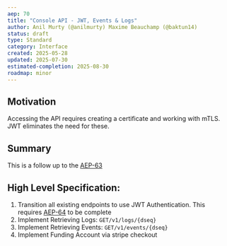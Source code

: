 ```yaml
---
aep: 70
title: "Console API - JWT, Events & Logs"
author: Anil Murty (@anilmurty) Maxime Beauchamp (@baktun14)
status: draft
type: Standard
category: Interface
created: 2025-05-28
updated: 2025-07-30
estimated-completion: 2025-08-30
roadmap: minor
---
```



## Motivation

Accessing the API requires creating a certificate and working with mTLS. JWT eliminates the need for these.

## Summary

This is a follow up to the [AEP-63](https://akash.network/roadmap/aep-63/)

## High Level Specification:

1. Transition all existing endpoints to use JWT Authentication. This requires [AEP-64](https://akash.network/roadmap/aep-64/) to be complete
2. Implement Retrieving Logs: `GET/v1/logs/{dseq}`
3. Implement Retrieving Events: `GET/v1/events/{dseq}`
4. Implement Funding Account via stripe checkout